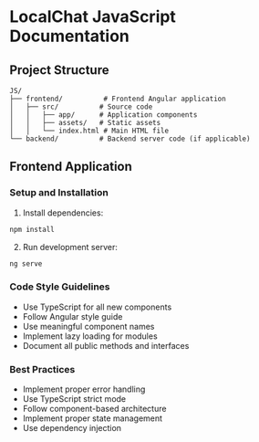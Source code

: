 # LocalChat JavaScript Documentation

## Project Structure
```
JS/
├── frontend/          # Frontend Angular application
│   ├── src/          # Source code
│   │   ├── app/      # Application components
│   │   ├── assets/   # Static assets
│   │   └── index.html # Main HTML file
└── backend/          # Backend server code (if applicable)
```

## Frontend Application

### Setup and Installation
1. Install dependencies:
```bash
npm install
```

2. Run development server:
```bash
ng serve
```

### Code Style Guidelines
- Use TypeScript for all new components
- Follow Angular style guide
- Use meaningful component names
- Implement lazy loading for modules
- Document all public methods and interfaces

### Best Practices
- Implement proper error handling
- Use TypeScript strict mode
- Follow component-based architecture
- Implement proper state management
- Use dependency injection